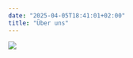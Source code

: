 ```yaml
---
date: "2025-04-05T18:41:01+02:00"
title: "Über uns"
---
```


![](/images/maf-entstehungsgeschichte.png)
